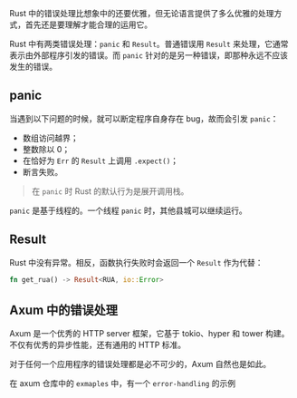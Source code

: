 Rust 中的错误处理比想象中的还要优雅，但无论语言提供了多么优雅的处理方式，首先还是要理解才能合理的运用它。

Rust 中有两类错误处理：`panic` 和 `Result`。普通错误用 `Result` 来处理，它通常表示由外部程序引发的错误。而 `panic` 针对的是另一种错误，即那种永远不应该发生的错误。
## panic

当遇到以下问题的时候，就可以断定程序自身存在 bug，故而会引发 `panic`：

- 数组访问越界；
- 整数除以 0；
- 在恰好为 `Err` 的 `Result` 上调用 `.expect()`；
- 断言失败。

> 在 `panic` 时 Rust 的默认行为是展开调用栈。

`panic` 是基于线程的。一个线程 `panic` 时，其他县城可以继续运行。
## Result

Rust 中没有异常。相反，函数执行失败时会返回一个 `Result` 作为代替：

```rust
fn get_rua() -> Result<RUA, io::Error>
```

## Axum 中的错误处理

Axum 是一个优秀的 HTTP server 框架，它基于 tokio、hyper 和 tower 构建。不仅有优秀的异步性能，还有通用的 HTTP 标准。

对于任何一个应用程序的错误处理都是必不可少的，Axum 自然也是如此。

在 axum 仓库中的 `exmaples` 中，有一个 `error-handling` 的示例